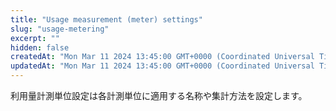 ```yaml
---
title: "Usage measurement (meter) settings"
slug: "usage-metering"
excerpt: ""
hidden: false
createdAt: "Mon Mar 11 2024 13:45:00 GMT+0000 (Coordinated Universal Time)"
updatedAt: "Mon Mar 11 2024 13:45:00 GMT+0000 (Coordinated Universal Time)"
---
```

利用量計測単位設定は各計測単位に適用する名称や集計方法を設定します。
